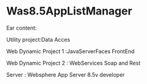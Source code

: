 # Was8.5AppListManager
Ear content:

Utility project:Data Acces 

Web Dynamic Project 1 :JavaServerFaces FrontEnd

Web Dynamic Project 2 : WebServices Soap and Rest 

Server : Websphere App Server 8.5v developer

